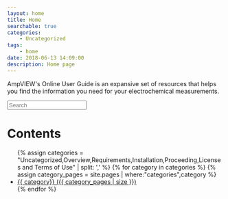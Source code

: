```yaml
---
layout: home
title: Home
searchable: true
categories:
    - Uncategorized
tags:
    - home
date: 2018-06-13 14:09:00
description: Home page
---
```

AmpVIEW's Online User Guide is an expansive set of resources that helps you find the information you need for your electrochemical measurements.

<div id="search-container">
    <input type="search" id="search-input" placeholder="Search">
    <ul id="results-container" style="display: none;"></ul>
</div>




<h1>Contents</h1>
<ul class="category-list">
    {% assign categories = "Uncategorized,Overview,Requirements,Installation,Proceeding,Licenses and Terms of Use" | split: ',' %}
    {% for category in categories %}
    {% assign category_pages = site.pages | where:"categories",category %}
    <li>
        <a href="/{{ site.baseurl }}/category/{{ category | replace: " ","-" | downcase }}">{{ category}} ({{ category_pages | size }})</a>
    </li>
    {% endfor %}
</ul>

<script src="{{ "/assets/js/simple-jekyll-search.min.js" | relative_url }}" type="text/javascript"></script>
<script>
window.onload=function(){
    SimpleJekyllSearch({
        searchInput: document.getElementById('search-input'),
        resultsContainer: document.getElementById('results-container'),
        json: '{{ "/search.json" | relative_url }}'
        ,
        searchResultTemplate: '<li class="search-result"><a href="{url}">{title}</a><div class="description">{description}</div></li>'
    })
}
</script>